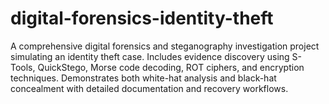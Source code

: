 # digital-forensics-identity-theft
A comprehensive digital forensics and steganography investigation project simulating an identity theft case. Includes evidence discovery using S-Tools, QuickStego, Morse code decoding, ROT ciphers, and encryption techniques. Demonstrates both white-hat analysis and black-hat concealment with detailed documentation and recovery workflows.
